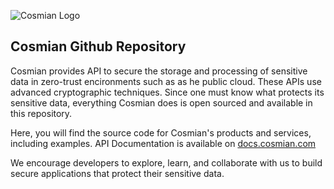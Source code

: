 ![Cosmian Logo](https://cosmian.com/wp-content/uploads/2022/10/Logo-2.svg)
## Cosmian Github Repository

Cosmian provides API to secure the storage and processing of sensitive data in zero-trust encironments such as as he public cloud. These APIs use advanced cryptographic techniques. Since one must know what protects its sensitive data, everything Cosmian does is open sourced and available in this repository.


Here, you will find the source code for Cosmian's products and services, including examples. API Documentation is available on [docs.cosmian.com](https://docs.cosmian.com)

We encourage developers to explore, learn, and collaborate with us to build secure applications that protect their sensitive data.

